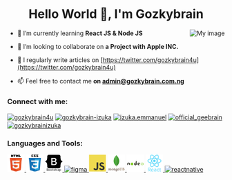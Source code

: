 <!-- [![MasterHead](https://fgp.dev/static/media/JavascriptDevelopmentBanner.fcef9674.jpg)](https://gozkybrain.com.ng) -->






<h1 align="center">Hello World 👋, I'm Gozkybrain</h1>
<!-- <h3 align="center">A passionate Frontend Developer</h3> -->
<img src="https://www.gozkybrain.com.ng/wp-content/uploads/2023/01/cropped-MY-ICON.png" align="right" alt="My image">



- 🌱 I’m currently learning **React JS & Node JS**

- 👯 I’m looking to collaborate on **a Project with Apple INC.**

- 📝 I regularly write articles on [https://twitter.com/gozkybrain4u](https://twitter.com/gozkybrain4u)

- 📫 Feel free to contact me **on admin@gozkybrain.com.ng**

<h3 align="left">Connect with me:</h3>
<p align="left">
    <a href="https://twitter.com/gozkybrain4u" target="blank"><img align="center"
            src="https://raw.githubusercontent.com/rahuldkjain/github-profile-readme-generator/master/src/images/icons/Social/twitter.svg"
            alt="gozkybrain4u" height="30" width="40" /></a>
    <a href="https://linkedin.com/in/gozkybrain-izuka" target="blank"><img align="center"
            src="https://raw.githubusercontent.com/rahuldkjain/github-profile-readme-generator/master/src/images/icons/Social/linked-in-alt.svg"
            alt="gozkybrain-izuka" height="30" width="40" /></a>
    <a href="https://fb.com/izuka.emmanuel" target="blank"><img align="center"
            src="https://raw.githubusercontent.com/rahuldkjain/github-profile-readme-generator/master/src/images/icons/Social/facebook.svg"
            alt="izuka.emmanuel" height="30" width="40" /></a>
    <a href="https://instagram.com/official_geebrain" target="blank"><img align="center"
            src="https://raw.githubusercontent.com/rahuldkjain/github-profile-readme-generator/master/src/images/icons/Social/instagram.svg"
            alt="official_geebrain" height="30" width="40" /></a>
    <a href="https://www.behance.net/gozkybrainizuka" target="blank"><img align="center"
            src="https://raw.githubusercontent.com/rahuldkjain/github-profile-readme-generator/master/src/images/icons/Social/behance.svg"
            alt="gozkybrainizuka" height="30" width="40" /></a>
</p>

<h3 align="left">Languages and Tools:</h3>
<p align="left"> <a
        href="https://www.w3.org/html/" target="_blank" rel="noreferrer"> <img
            src="https://raw.githubusercontent.com/devicons/devicon/master/icons/html5/html5-original-wordmark.svg"
            alt="html5" width="40" height="40" /> </a> <a href="https://www.w3schools.com/css/" target="_blank"
        rel="noreferrer"> <img
            src="https://raw.githubusercontent.com/devicons/devicon/master/icons/css3/css3-original-wordmark.svg"
            alt="css3" width="40" height="40" /> </a>  <a href="https://getbootstrap.com" target="_blank" rel="noreferrer"> <img
            src="https://raw.githubusercontent.com/devicons/devicon/master/icons/bootstrap/bootstrap-plain-wordmark.svg"
            alt="bootstrap" width="40" height="40" /> </a>  <a href="https://www.figma.com/" target="_blank"
        rel="noreferrer"> <img src="https://www.vectorlogo.zone/logos/figma/figma-icon.svg" alt="figma" width="40"
            height="40" /> </a> <a href="https://developer.mozilla.org/en-US/docs/Web/JavaScript"
        target="_blank" rel="noreferrer"> <img
            src="https://raw.githubusercontent.com/devicons/devicon/master/icons/javascript/javascript-original.svg"
            alt="javascript" width="40" height="40" /> </a> <a href="https://www.mongodb.com/" target="_blank"
        rel="noreferrer"> <img
            src="https://raw.githubusercontent.com/devicons/devicon/master/icons/mongodb/mongodb-original-wordmark.svg"
            alt="mongodb" width="40" height="40" /> </a> <a href="https://nodejs.org" target="_blank" rel="noreferrer">
        <img src="https://raw.githubusercontent.com/devicons/devicon/master/icons/nodejs/nodejs-original-wordmark.svg"
            alt="nodejs" width="40" height="40" /> </a> <a href="https://reactjs.org/" target="_blank" rel="noreferrer">
        <img src="https://raw.githubusercontent.com/devicons/devicon/master/icons/react/react-original-wordmark.svg"
            alt="react" width="40" height="40" /> </a> <a href="https://reactnative.dev/" target="_blank"
        rel="noreferrer"> <img src="https://reactnative.dev/img/header_logo.svg" alt="reactnative" width="40"
            height="40" /> </a>  </p>
